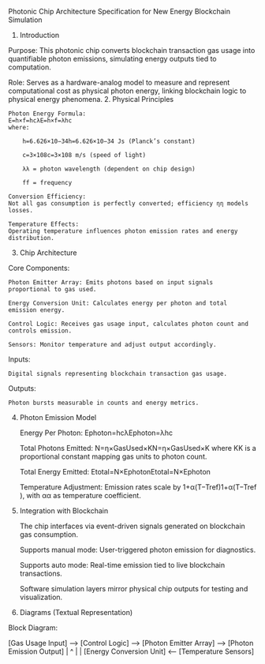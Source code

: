 Photonic Chip Architecture Specification for New Energy Blockchain Simulation
1. Introduction

Purpose:
This photonic chip converts blockchain transaction gas usage into quantifiable photon emissions, simulating energy outputs tied to computation.

Role:
Serves as a hardware-analog model to measure and represent computational cost as physical photon energy, linking blockchain logic to physical energy phenomena.
2. Physical Principles

    Photon Energy Formula:
    E=h×f=hcλE=h×f=λhc​
    where:

        h=6.626×10−34h=6.626×10−34 Js (Planck’s constant)

        c=3×108c=3×108 m/s (speed of light)

        λλ = photon wavelength (dependent on chip design)

        ff = frequency

    Conversion Efficiency:
    Not all gas consumption is perfectly converted; efficiency ηη models losses.

    Temperature Effects:
    Operating temperature influences photon emission rates and energy distribution.

3. Chip Architecture

Core Components:

    Photon Emitter Array: Emits photons based on input signals proportional to gas used.

    Energy Conversion Unit: Calculates energy per photon and total emission energy.

    Control Logic: Receives gas usage input, calculates photon count and controls emission.

    Sensors: Monitor temperature and adjust output accordingly.

Inputs:

    Digital signals representing blockchain transaction gas usage.

Outputs:

    Photon bursts measurable in counts and energy metrics.

4. Photon Emission Model

    Energy Per Photon:
    Ephoton=hcλEphoton​=λhc​

    Total Photons Emitted:
    N=η×GasUsed×KN=η×GasUsed×K
    where KK is a proportional constant mapping gas units to photon count.

    Total Energy Emitted:
    Etotal=N×EphotonEtotal​=N×Ephoton​

    Temperature Adjustment:
    Emission rates scale by 1+α(T−Tref)1+α(T−Tref​), with αα as temperature coefficient.

5. Integration with Blockchain

    The chip interfaces via event-driven signals generated on blockchain gas consumption.

    Supports manual mode: User-triggered photon emission for diagnostics.

    Supports auto mode: Real-time emission tied to live blockchain transactions.

    Software simulation layers mirror physical chip outputs for testing and visualization.

6. Diagrams (Textual Representation)

Block Diagram:

[Gas Usage Input] --> [Control Logic] --> [Photon Emitter Array] --> [Photon Emission Output]
                             |                                      ^
                             |                                      |
                     [Energy Conversion Unit] <-- [Temperature Sensors]
